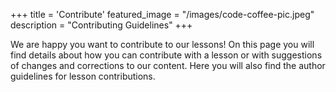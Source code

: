 +++
title = 'Contribute'
featured_image = "/images/code-coffee-pic.jpeg"
description = "Contributing Guidelines"
+++

We are happy you want to contribute to our lessons! On this page you will find details about how you can contribute with a lesson or with suggestions of changes and corrections to our content. Here you will also find the author guidelines for lesson contributions.
